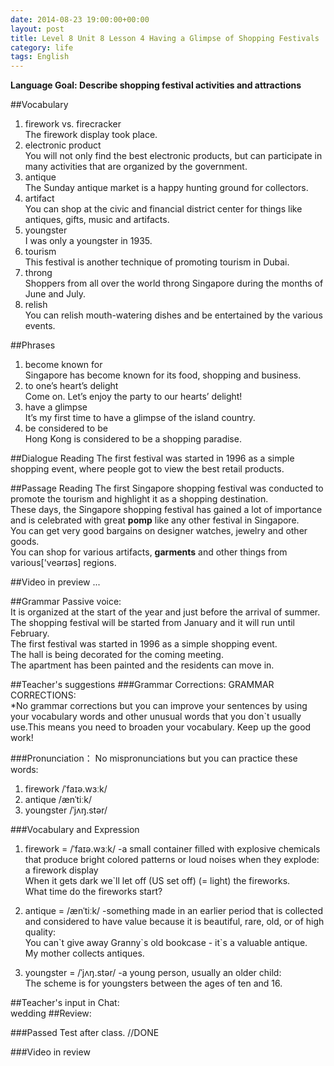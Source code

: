 ```yaml
---
date: 2014-08-23 19:00:00+00:00
layout: post
title: Level 8 Unit 8 Lesson 4 Having a Glimpse of Shopping Festivals
category: life
tags: English
---
```

**Language Goal: Describe shopping festival activities and attractions**

##Vocabulary
1. firework vs. firecracker  
The firework display took place.
2. electronic product  
You will not only find the best electronic products, but can participate in many activities that are organized by the government.
3. antique  
The Sunday antique market is a happy hunting ground for collectors.
4. artifact  
You can shop at the civic and financial district center for things like antiques, gifts, music and artifacts.
5. youngster  
I was only a youngster in 1935.
6. tourism  
This festival is another technique of promoting tourism in Dubai.
7. throng  
Shoppers from all over the world throng Singapore during the months of June and July.
8. relish  
You can relish mouth-watering dishes and be entertained by the various events. 

##Phrases 
1. become known for  
Singapore has become known for its food, shopping and business.
2. to one’s heart’s delight  
Come on. Let’s enjoy the party to our hearts’ delight!
3. have a glimpse  
It’s my first time to have a glimpse of the island country.
4. be considered to be  
Hong Kong is considered to be a shopping paradise.

##Dialogue Reading
The first festival was started in 1996 as a simple shopping event, where people got to view the best retail products.

##Passage Reading
The first Singapore shopping festival was conducted to promote the tourism and highlight it as a shopping destination.  
These days, the Singapore shopping festival has gained a lot of importance and is celebrated with great **pomp** like any other festival in Singapore.  
You can get very good bargains on designer watches, jewelry and other goods.  
You can shop for various artifacts, **garments** and other things from various['veərɪəs] regions.

##Video in preview
...

##Grammar
Passive voice:  
It is organized at the start of the year and just before the arrival of summer.  
The shopping festival will be started from January and it will run until February.  
The first festival was started in 1996 as a simple shopping event.  
The hall is being decorated for the coming meeting.  
The apartment has been painted and the residents can move in. 

##Teacher's suggestions
###Grammar Corrections:
GRAMMAR CORRECTIONS:  
*No grammar corrections but you can improve your sentences by using your vocabulary words and other unusual words that you don`t usually use.This means you need to broaden your vocabulary. Keep up the good work!

###Pronunciation：
No mispronunciations but you can practice these words:  
1. firework  /ˈfaɪə.wɜːk/  
2. antique    /ænˈtiːk/  
3. youngster /ˈjʌŋ.stər/

###Vocabulary and Expression
1. firework = /ˈfaɪə.wɜːk/
-a small container filled with explosive chemicals that produce bright colored patterns or loud noises when they explode:  
a firework display  
When it gets dark we`ll let off (US set off) (= light) the fireworks.  
What time do the fireworks start?

2. antique = /ænˈtiːk/
-something made in an earlier period that is collected and considered to have value because it is beautiful, rare, old, or of high quality:  
You can\`t give away Granny\`s old bookcase - it`s a valuable antique.  
My mother collects antiques.

3. youngster = /ˈjʌŋ.stər/
-a young person, usually an older child:  
The scheme is for youngsters between the ages of ten and 16.

##Teacher's input in Chat:  
wedding
##Review:

###Passed Test after class.
//DONE

###Video in review



